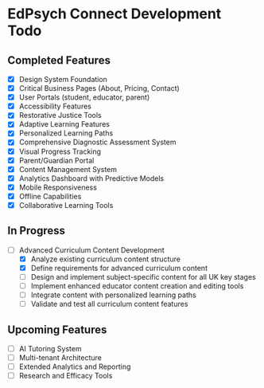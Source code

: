 # EdPsych Connect Development Todo

## Completed Features
- [x] Design System Foundation
- [x] Critical Business Pages (About, Pricing, Contact)
- [x] User Portals (student, educator, parent)
- [x] Accessibility Features
- [x] Restorative Justice Tools
- [x] Adaptive Learning Features
- [x] Personalized Learning Paths
- [x] Comprehensive Diagnostic Assessment System
- [x] Visual Progress Tracking
- [x] Parent/Guardian Portal
- [x] Content Management System
- [x] Analytics Dashboard with Predictive Models
- [x] Mobile Responsiveness
- [x] Offline Capabilities
- [x] Collaborative Learning Tools

## In Progress
- [ ] Advanced Curriculum Content Development
  - [x] Analyze existing curriculum content structure
  - [x] Define requirements for advanced curriculum content
  - [ ] Design and implement subject-specific content for all UK key stages
  - [ ] Implement enhanced educator content creation and editing tools
  - [ ] Integrate content with personalized learning paths
  - [ ] Validate and test all curriculum content features

## Upcoming Features
- [ ] AI Tutoring System
- [ ] Multi-tenant Architecture
- [ ] Extended Analytics and Reporting
- [ ] Research and Efficacy Tools
